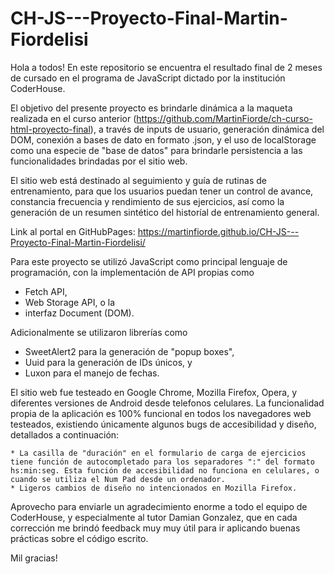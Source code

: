 # CH-JS---Proyecto-Final-Martin-Fiordelisi

Hola a todos! En este repositorio se encuentra el resultado final de 2 meses de cursado en el programa de JavaScript dictado por la institución CoderHouse.

El objetivo del presente proyecto es brindarle dinámica a la maqueta realizada en el curso anterior (https://github.com/MartinFiorde/ch-curso-html-proyecto-final), a través de inputs de usuario, generación dinámica del DOM, conexión a bases de dato en formato .json, y el uso de localStorage como una especie de "base de datos" para brindarle persistencia a las funcionalidades brindadas por el sitio web.

El sitio web está destinado al seguimiento y guía de rutinas de entrenamiento, para que los usuarios puedan tener un control de avance, constancia frecuencia y rendimiento de sus ejercicios, así como la generación de un resumen sintético del historíal de entrenamiento general. 

Link al portal en GitHubPages: https://martinfiorde.github.io/CH-JS---Proyecto-Final-Martin-Fiordelisi/

Para este proyecto se utilizó JavaScript como principal lenguaje de programación, con la implementación de API propias como 
* Fetch API, 
* Web Storage API, o la 
* interfaz Document (DOM).

Adicionalmente se utilizaron librerías como 
* SweetAlert2 para la generación de "popup boxes", 
* Uuid para la generación de IDs únicos, y 
* Luxon para el manejo de fechas.

El sitio web fue testeado en Google Chrome, Mozilla Firefox, Opera, y diferentes versiones de Android desde telefonos celulares. La funcionalidad propia de la aplicación es 100% funcional en todos los navegadores web testeados, existiendo únicamente algunos bugs de accesibilidad y diseño, detallados a continuación:

    * La casilla de "duración" en el formulario de carga de ejercicios tiene función de autocompletado para los separadores ":" del formato hs:min:seg. Esta función de accesibilidad no funciona en celulares, o cuando se utiliza el Num Pad desde un ordenador.
    * Ligeros cambios de diseño no intencionados en Mozilla Firefox.

Aprovecho para enviarle un agradecimiento enorme a todo el equipo de CoderHouse, y especialmente al tutor Damian Gonzalez, que en cada corrección me brindó feedback muy muy útil para ir aplicando buenas prácticas sobre el código escrito.

Mil gracias!